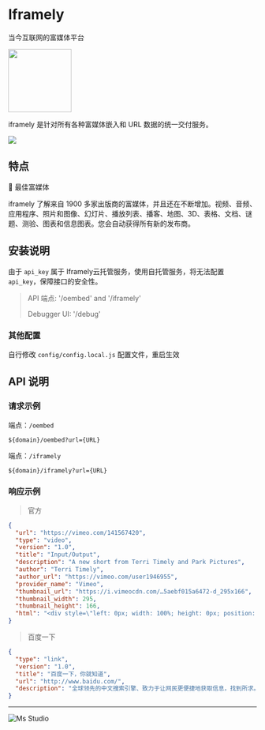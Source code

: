 # Iframely

当今互联网的富媒体平台

<img height="128px" src="https://file.lifebus.top/imgs/iframely_logo.png" width="128px"/>

iframely 是针对所有各种富媒体嵌入和 URL 数据的统一交付服务。

![](https://img.shields.io/badge/%E6%96%B0%E7%96%86%E8%90%8C%E6%A3%AE%E8%BD%AF%E4%BB%B6%E5%BC%80%E5%8F%91%E5%B7%A5%E4%BD%9C%E5%AE%A4-%E6%8F%90%E4%BE%9B%E6%8A%80%E6%9C%AF%E6%94%AF%E6%8C%81-blue)

## 特点

🚀 最佳富媒体

iframely 了解来自 1900 多家出版商的富媒体，并且还在不断增加。视频、音频、应用程序、照片和图像、幻灯片、播放列表、播客、地图、3D、表格、文档、谜题、测验、图表和信息图表。您会自动获得所有新的发布商。

## 安装说明

由于 `api_key` 属于 Iframely云托管服务，使用自托管服务，将无法配置 `api_key`，保障接口的安全性。

> API 端点: '/oembed' and '/iframely'
>
> Debugger UI: '/debug'

### 其他配置

自行修改 `config/config.local.js` 配置文件，重启生效

## API 说明

### 请求示例

端点：`/oembed`

```http request
${domain}/oembed?url={URL}
```

端点：`/iframely`

```http request
${domain}/iframely?url={URL}
```

### 响应示例

> 官方

```json
{
  "url": "https://vimeo.com/141567420",
  "type": "video",
  "version": "1.0",
  "title": "Input/Output",
  "description": "A new short from Terri Timely and Park Pictures",
  "author": "Terri Timely",
  "author_url": "https://vimeo.com/user1946955",
  "provider_name": "Vimeo",
  "thumbnail_url": "https://i.vimeocdn.com/…5aebf015a6472-d_295x166",
  "thumbnail_width": 295,
  "thumbnail_height": 166,
  "html": "<div style=\"left: 0px; width: 100%; height: 0px; position: relative; padding-bottom: 56.25%;\"><iframe src=\"https://player.vimeo.com/video/141567420\"style=\"top: 0px; left: 0px; width: 100%; height: 100%; position: absolute;\"></iframe></div>"
}
```

> 百度一下

```json
{
  "type": "link",
  "version": "1.0",
  "title": "百度一下，你就知道",
  "url": "http://www.baidu.com/",
  "description": "全球领先的中文搜索引擎、致力于让网民更便捷地获取信息，找到所求。百度超过千亿的中文网页数据库，可以瞬间找到相关的搜索结果。"
}
```

---

![Ms Studio](https://file.lifebus.top/imgs/ms_blank_001.png)
